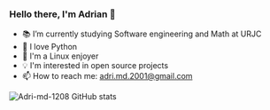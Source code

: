 ### Hello there, I'm Adrian 👋

- 📚 I’m currently studying Software engineering and Math at URJC
- :snake: I love Python
- :penguin: I'm a Linux enjoyer
- :bulb: I'm interested in open source projects
- 📫 How to reach me: adri.md.2001@gmail.com

![Adri-md-1208 GitHub stats](https://github-readme-stats.vercel.app/api?username=Adri-md-1208&show_icons=true&theme=gruvbox)
